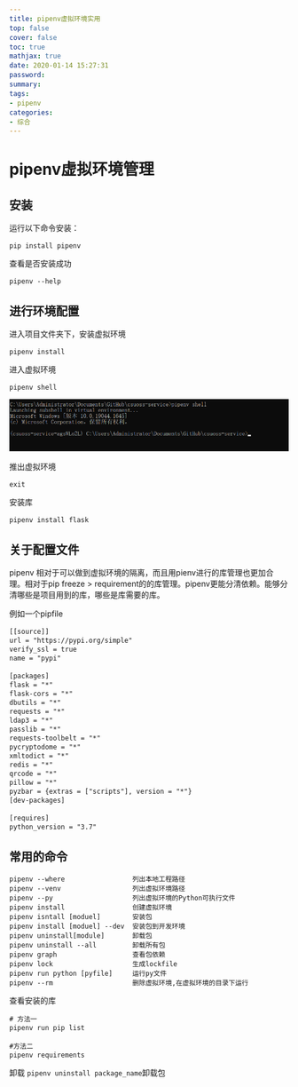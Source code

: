 ```yaml
---
title: pipenv虚拟环境实用
top: false
cover: false
toc: true
mathjax: true
date: 2020-01-14 15:27:31
password:
summary:
tags:
- pipenv
categories:
- 综合
---
```

# pipenv虚拟环境管理

## 安装
运行以下命令安装：
```
pip install pipenv
```

查看是否安装成功

```
pipenv --help
```

## 进行环境配置

进入项目文件夹下，安装虚拟环境
```
pipenv install
```

进入虚拟环境
```
pipenv shell
```
![](https://raw.githubusercontent.com/kengerlwl/kengerlwl.github.io/master/image/f4c8bb88e70a139f1a1b6fd1fbe46230/2dc9f02aaf0a29976a9390bd13ae75b1.png)


推出虚拟环境
```
exit
```


安装库
```
pipenv install flask
```


## 关于配置文件

pipenv 相对于可以做到虚拟环境的隔离，而且用pienv进行的库管理也更加合理。相对于pip freeze  > requirement的的库管理。pipenv更能分清依赖。能够分清哪些是项目用到的库，哪些是库需要的库。

例如一个pipfile
```
[[source]]
url = "https://pypi.org/simple"
verify_ssl = true
name = "pypi"

[packages]
flask = "*"
flask-cors = "*"
dbutils = "*"
requests = "*"
ldap3 = "*"
passlib = "*"
requests-toolbelt = "*"
pycryptodome = "*"
xmltodict = "*"
redis = "*"
qrcode = "*"
pillow = "*"
pyzbar = {extras = ["scripts"], version = "*"}
[dev-packages]

[requires]
python_version = "3.7"

```


## 常用的命令

```
pipenv --where                 列出本地工程路径
pipenv --venv                  列出虚拟环境路径
pipenv --py                    列出虚拟环境的Python可执行文件
pipenv install                 创建虚拟环境
pipenv isntall [moduel]        安装包
pipenv install [moduel] --dev  安装包到开发环境
pipenv uninstall[module]       卸载包
pipenv uninstall --all         卸载所有包
pipenv graph                   查看包依赖
pipenv lock                    生成lockfile
pipenv run python [pyfile]     运行py文件
pipenv --rm                    删除虚拟环境,在虚拟环境的目录下运行
```

查看安装的库
```
# 方法一
pipenv run pip list

#方法二
pipenv requirements 
```

卸载
`pipenv uninstall package_name`卸载包



